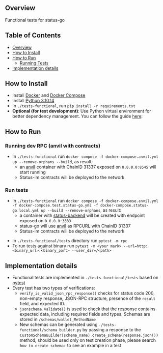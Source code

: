 ## Overview

Functional tests for status-go

## Table of Contents

- [Overview](#overview)
- [How to Install](#how-to-install)
- [How to Run](#how-to-run)
  - [Running Tests](#running-tests)
- [Implementation details](#implementation-details)

## How to Install

* Install [Docker](https://docs.docker.com/engine/install/) and [Docker Compose](https://docs.docker.com/compose/install/)
* Install [Python 3.10.14](https://www.python.org/downloads/)
* In `./tests-functional`, run `pip install -r requirements.txt`
* **Optional (for test development)**: Use Python virtual environment for better dependency management. You can follow the guide [here](https://akrabat.com/creating-virtual-environments-with-pyenv/):

## How to Run

### Running dev RPC (anvil with contracts)
- In `./tests-functional` run `docker compose -f docker-compose.anvil.yml up --remove-orphans --build`, as result:
    * an [anvil](https://book.getfoundry.sh/reference/anvil/) container with ChainID 31337 exposed on `0.0.0.0:8545` will start running
    * Status-im contracts will be deployed to the network

### Run tests
- In `./tests-functional` run `docker compose -f docker-compose.anvil.yml -f docker-compose.test.status-go.yml -f docker-compose.status-go.local.yml up --build --remove-orphans`, as result:
    * a container with [status-backend](https://github.com/status-im/status-go/pull/5847) will be created with endpoint exposed on `0.0.0.0:3333`
    * status-go will use [anvil](https://book.getfoundry.sh/reference/anvil/) as RPCURL with ChainID 31337 
    * Status-im contracts will be deployed to the network

* In `./tests-functional/tests` directory run `pytest -m rpc`
* To run tests against binary run `pytest -m <your mark> --url=http:<binary_url>:<binary_port> --user_dir=/<path>`

## Implementation details

- Functional tests are implemented in `./tests-functional/tests` based on [pytest](https://docs.pytest.org/en/8.2.x/)
- Every test has two types of verifications:
    - `verify_is_valid_json_rpc_response()` checks for status code 200, non-empty response, JSON-RPC structure, presence of the `result` field, and expected ID.
    - `jsonschema.validate()` is used to check that the response contains expected data, including required fields and types. Schemas are stored in `/schemas/wallet_MethodName`
    - New schemas can be generated using `./tests-functional/schema_builder.py` by passing a response to the `CustomSchemaBuilder(schema_name).create_schema(response.json())` method, should be used only on test creation phase, please search `how to create schema:` to see an example in a test